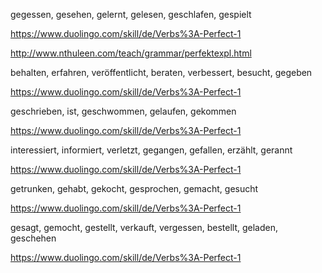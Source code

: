  gegessen, gesehen, gelernt, gelesen, geschlafen, gespielt



https://www.duolingo.com/skill/de/Verbs%3A-Perfect-1

http://www.nthuleen.com/teach/grammar/perfektexpl.html



behalten, erfahren, veröffentlicht, beraten, verbessert, besucht, gegeben



https://www.duolingo.com/skill/de/Verbs%3A-Perfect-1



geschrieben, ist, geschwommen, gelaufen, gekommen



https://www.duolingo.com/skill/de/Verbs%3A-Perfect-1



interessiert, informiert, verletzt, gegangen, gefallen, erzählt, gerannt



https://www.duolingo.com/skill/de/Verbs%3A-Perfect-1



getrunken, gehabt, gekocht, gesprochen, gemacht, gesucht



https://www.duolingo.com/skill/de/Verbs%3A-Perfect-1

gesagt, gemocht, gestellt, verkauft, vergessen, bestellt, geladen, geschehen

https://www.duolingo.com/skill/de/Verbs%3A-Perfect-1